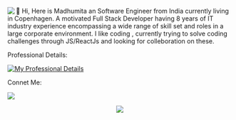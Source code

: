    
   <a href="https://www.codewars.com/users/maccrin" target="_blank"><img align="left" src="https://www.codewars.com/users/maccrin/badges/small" /></a> 
   
   
   
   👋 Hi, Here is Madhumita an Software Engineer from India currently living in Copenhagen.
    A motivated Full Stack Developer  having  8 years of IT industry experience encompassing a wide range of skill set and roles in a large corporate environment.
    I like  coding , currently trying to solve coding challenges through JS/ReactJs and looking for colleboration on these.
    
   
  
  
  
 
  
  
  
  Professional Details:
  
  [![My Professional Details](https://skillicons.dev/icons?i=linkedin&theme=light)](https://www.linkedin.com/in/webdevelopmentmadhumita/)
   
   
  
  Connet Me: 
 
 
 <a href="mailto:maccrin@gmail.com"><img src="https://img.shields.io/badge/gmail-%23DD0031.svg?&style=for-the-badge&logo=gmail&logoColor=white"/></a>
    
                                                               
                                                               
                                                               
                                                              
   <p align="center">
   <a href="https://skillicons.dev">
   <img src="https://skillicons.dev/icons?i=js,react,nodejs,html,c,cpp,mysql,postman&theme=light&perline=4" />
  </a>
</p>
    
 
   
   
   
   
 
   
  
   
  
  
